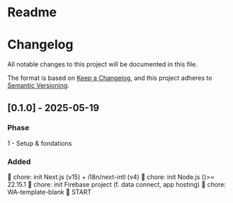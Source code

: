 # Readme

# Changelog

All notable changes to this project will be documented in this file.

The format is based on [Keep a Changelog](https://keepachangelog.com),
and this project adheres to [Semantic Versioning](https://semver.org).

## [0.1.0] - 2025-05-19

### Phase

1 - Setup & fondations

### Added

🎤 chore: init Next.js (v15) + i18n/next-intl (v4)
🎤 chore: init Node.js ()>= 22.15.1
🎤 chore: init Firebase project (f. data connect, app hosting)
🎤 chore: WA-template-blank
🎤 START
